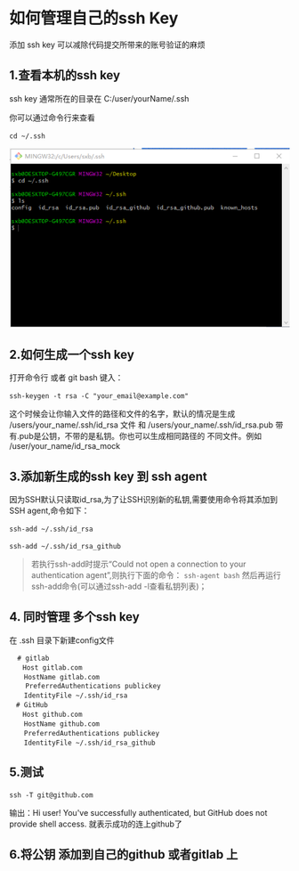 # 如何管理自己的ssh Key

添加 ssh key 可以减除代码提交所带来的账号验证的麻烦

## 1.查看本机的ssh key

ssh key 通常所在的目录在 C:/user/yourName/.ssh

你可以通过命令行来查看

`cd ~/.ssh`

![avatar](/doc_source/156257934.jpg)

## 2.如何生成一个ssh key

打开命令行 或者 git bash 键入：

`ssh-keygen -t rsa -C "your_email@example.com"`

这个时候会让你输入文件的路径和文件的名字，默认的情况是生成 /users/your_name/.ssh/id_rsa 文件 和  /users/your_name/.ssh/id_rsa.pub  带有.pub是公钥，不带的是私钥。你也可以生成相同路径的 不同文件。例如 /user/your_name/id_rsa_mock


## 3.添加新生成的ssh key 到 ssh agent

因为SSH默认只读取id_rsa,为了让SSH识别新的私钥,需要使用命令将其添加到SSH agent,命令如下：

`ssh-add ~/.ssh/id_rsa`

`ssh-add ~/.ssh/id_rsa_github`

> 若执行ssh-add时提示“Could not open a connection to your authentication agent”,则执行下面的命令： `ssh-agent bash` 然后再运行ssh-add命令(可以通过ssh-add -l查看私钥列表)；

## 4. 同时管理 多个ssh key

在 .ssh 目录下新建config文件

```
  # gitlab
　　Host gitlab.com
  　HostName gitlab.com
    PreferredAuthentications publickey
  　IdentityFile ~/.ssh/id_rsa　　　　　　　　
　# GitHub
　　Host github.com
  　HostName github.com
  　PreferredAuthentications publickey
  　IdentityFile ~/.ssh/id_rsa_github

```

## 5.测试

`ssh -T git@github.com`

输出：Hi user! You've successfully authenticated, but GitHub does not provide shell access. 就表示成功的连上github了

## 6.将公钥 添加到自己的github 或者gitlab 上
